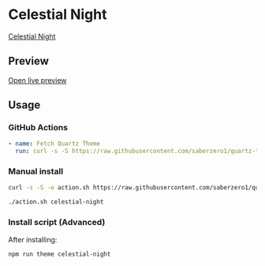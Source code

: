 # Celestial Night

[Celestial Night](https://github.com/Bluemoondragon07)

## Preview

[Open live preview](https://quartz-themes.github.io/celestial-night/)

## Usage

### GitHub Actions

```yaml
- name: Fetch Quartz Theme
  run: curl -s -S https://raw.githubusercontent.com/saberzero1/quartz-themes/master/action.sh | bash -s -- celestial-night
```

### Manual install

```bash
curl -s -S -o action.sh https://raw.githubusercontent.com/saberzero1/quartz-themes/master/action.sh

./action.sh celestial-night
```

### Install script (Advanced)

After installing:

```bash
npm run theme celestial-night
```
